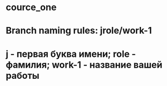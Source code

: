 # cource_one

# Branch naming rules: jrole/work-1
# j - первая буква имени; role - фамилия; work-1 - название вашей работы
